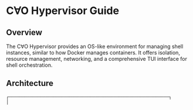 # C∀O Hypervisor Guide

## Overview

The C∀O Hypervisor provides an OS-like environment for managing shell instances, similar to how Docker manages containers. It offers isolation, resource management, networking, and a comprehensive TUI interface for shell orchestration.

## Architecture

```
┌─────────────────────────────────────────────────────────────┐
│                
